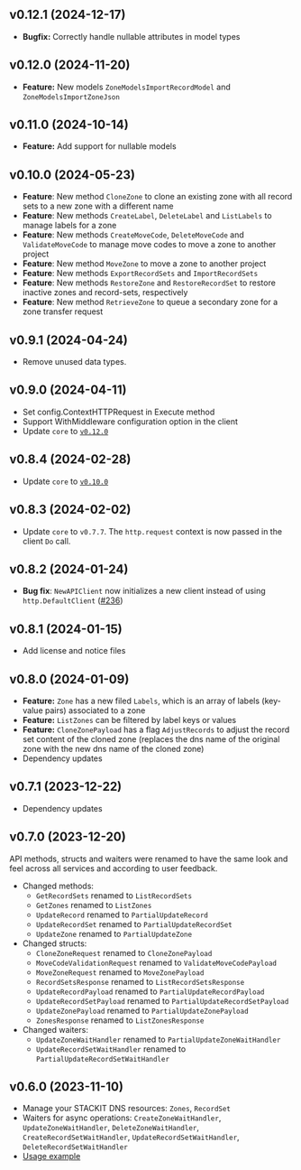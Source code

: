 ## v0.12.1 (2024-12-17)

- **Bugfix:** Correctly handle nullable attributes in model types

## v0.12.0 (2024-11-20)

- **Feature:** New models `ZoneModelsImportRecordModel` and `ZoneModelsImportZoneJson`

## v0.11.0 (2024-10-14)

- **Feature:** Add support for nullable models

## v0.10.0 (2024-05-23)

- **Feature**: New method `CloneZone` to clone an existing zone with all record sets to a new zone with a different name
- **Feature**: New methods `CreateLabel`, `DeleteLabel` and `ListLabels` to manage labels for a zone
- **Feature**: New methods `CreateMoveCode`, `DeleteMoveCode` and `ValidateMoveCode` to manage move codes to move a zone to another project
- **Feature**: New method `MoveZone` to move a zone to another project
- **Feature**: New methods `ExportRecordSets` and `ImportRecordSets`
- **Feature**: New methods `RestoreZone` and `RestoreRecordSet` to restore inactive zones and record-sets, respectively
- **Feature**: New method `RetrieveZone` to queue a secondary zone for a zone transfer request

## v0.9.1 (2024-04-24)

- Remove unused data types.

## v0.9.0 (2024-04-11)

- Set config.ContextHTTPRequest in Execute method
- Support WithMiddleware configuration option in the client
- Update `core` to [`v0.12.0`](../../core/CHANGELOG.md#v0120-2024-04-11)

## v0.8.4 (2024-02-28)

- Update `core` to [`v0.10.0`](../../core/CHANGELOG.md#v0100-2024-02-27)

## v0.8.3 (2024-02-02)

- Update `core` to `v0.7.7`. The `http.request` context is now passed in the client `Do` call.

## v0.8.2 (2024-01-24)

- **Bug fix**: `NewAPIClient` now initializes a new client instead of using `http.DefaultClient` ([#236](https://github.com/stackitcloud/stackit-sdk-go/issues/236))

## v0.8.1 (2024-01-15)

- Add license and notice files

## v0.8.0 (2024-01-09)

- **Feature:** `Zone` has a new filed `Labels`, which is an array of labels (key-value pairs) associated to a zone
- **Feature:** `ListZones` can be filtered by label keys or values
- **Feature:** `CloneZonePayload` has a flag `AdjustRecords` to adjust the record set content of the cloned zone (replaces the dns name of the original zone with the new dns name of the cloned zone)
- Dependency updates

## v0.7.1 (2023-12-22)

- Dependency updates

## v0.7.0 (2023-12-20)

API methods, structs and waiters were renamed to have the same look and feel across all services and according to user feedback.

- Changed methods:
  - `GetRecordSets` renamed to `ListRecordSets`
  - `GetZones` renamed to `ListZones`
  - `UpdateRecord` renamed to `PartialUpdateRecord`
  - `UpdateRecordSet` renamed to `PartialUpdateRecordSet`
  - `UpdateZone` renamed to `PartialUpdateZone`
- Changed structs:
  - `CloneZoneRequest` renamed to `CloneZonePayload`
  - `MoveCodeValidationRequest` renamed to `ValidateMoveCodePayload`
  - `MoveZoneRequest` renamed to `MoveZonePayload`
  - `RecordSetsResponse` renamed to `ListRecordSetsResponse`
  - `UpdateRecordPayload` renamed to `PartialUpdateRecordPayload`
  - `UpdateRecordSetPayload` renamed to `PartialUpdateRecordSetPayload`
  - `UpdateZonePayload` renamed to `PartialUpdateZonePayload`
  - `ZonesResponse` renamed to `ListZonesResponse`
- Changed waiters:
  - `UpdateZoneWaitHandler` renamed to `PartialUpdateZoneWaitHandler`
  - `UpdateRecordSetWaitHandler` renamed to `PartialUpdateRecordSetWaitHandler`

## v0.6.0 (2023-11-10)

- Manage your STACKIT DNS resources: `Zones`, `RecordSet`
- Waiters for async operations: `CreateZoneWaitHandler`, `UpdateZoneWaitHandler`, `DeleteZoneWaitHandler`, `CreateRecordSetWaitHandler`, `UpdateRecordSetWaitHandler`, `DeleteRecordSetWaitHandler`
- [Usage example](https://github.com/stackitcloud/stackit-sdk-go/tree/main/examples/dns)

